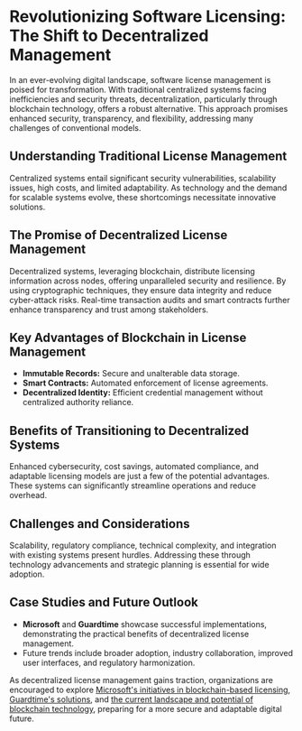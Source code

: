 # Revolutionizing Software Licensing: The Shift to Decentralized Management

In an ever-evolving digital landscape, software license management is poised for transformation. With traditional centralized systems facing inefficiencies and security threats, decentralization, particularly through blockchain technology, offers a robust alternative. This approach promises enhanced security, transparency, and flexibility, addressing many challenges of conventional models.

## Understanding Traditional License Management

Centralized systems entail significant security vulnerabilities, scalability issues, high costs, and limited adaptability. As technology and the demand for scalable systems evolve, these shortcomings necessitate innovative solutions.

## The Promise of Decentralized License Management

Decentralized systems, leveraging blockchain, distribute licensing information across nodes, offering unparalleled security and resilience. By using cryptographic techniques, they ensure data integrity and reduce cyber-attack risks. Real-time transaction audits and smart contracts further enhance transparency and trust among stakeholders.

## Key Advantages of Blockchain in License Management

- **Immutable Records:** Secure and unalterable data storage.
- **Smart Contracts:** Automated enforcement of license agreements.
- **Decentralized Identity:** Efficient credential management without centralized authority reliance.

## Benefits of Transitioning to Decentralized Systems

Enhanced cybersecurity, cost savings, automated compliance, and adaptable licensing models are just a few of the potential advantages. These systems can significantly streamline operations and reduce overhead.

## Challenges and Considerations

Scalability, regulatory compliance, technical complexity, and integration with existing systems present hurdles. Addressing these through technology advancements and strategic planning is essential for wide adoption.

## Case Studies and Future Outlook

- **Microsoft** and **Guardtime** showcase successful implementations, demonstrating the practical benefits of decentralized license management.
- Future trends include broader adoption, industry collaboration, improved user interfaces, and regulatory harmonization.

As decentralized license management gains traction, organizations are encouraged to explore [Microsoft's initiatives in blockchain-based licensing](https://www.microsoft.com/en-us/security/blog/), [Guardtime's solutions](https://guardtime.com/), and [the current landscape and potential of blockchain technology](https://www.ibm.com/blockchain), preparing for a more secure and adaptable digital future.